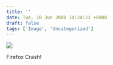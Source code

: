 ```yaml
---
title: ''
date: Tue, 10 Jun 2008 14:24:21 +0000
draft: false
tags: ['Image', 'Uncategorized']
---
```


![](https://madd0.files.wordpress.com/2008/06/rcxxgaq0na24v3fpckdml8ck_500.jpg)

Firefox Crash!